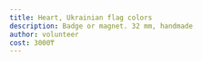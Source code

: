 ```yaml
---
title: Heart, Ukrainian flag colors
description: Badge or magnet. 32 mm, handmade
author: volunteer
cost: 3000₸
---
```

